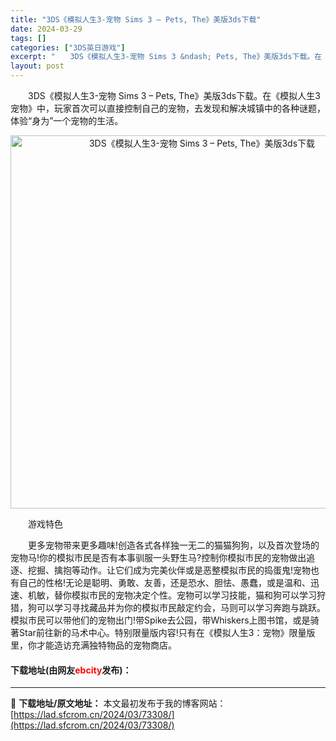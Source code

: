 ```yaml
---
title: "3DS《模拟人生3-宠物 Sims 3 – Pets, The》美版3ds下载"
date: 2024-03-29
tags: []
categories: ["3DS英日游戏"]
excerpt: "　　3DS《模拟人生3-宠物 Sims 3 &ndash; Pets, The》美版3ds下载。在《模拟人生3宠物》中，玩家首次可以直接控制自己的宠物，去发现和解决城镇中的各种谜题，体验&ldquo;身为&rdquo;一个宠物的生活。 　　游戏特色 　　更多宠物带来更多趣味!创造各式各样独一无二的猫&hellip;"
layout: post
---
```


 <p>　　3DS《模拟人生3-宠物 Sims 3 &ndash; Pets, The》美版3ds下载。在《模拟人生3宠物》中，玩家首次可以直接控制自己的宠物，去发现和解决城镇中的各种谜题，体验&ldquo;身为&rdquo;一个宠物的生活。</p> <p align="center"><img align="" border="0" src="https://lad.sfcrom.cn/wp-content/uploads/2024/03/20240329_660622fae2019.png" width="597" alt="3DS《模拟人生3-宠物 Sims 3 – Pets, The》美版3ds下载" /></p> <p>　　游戏特色</p> <p>　　更多宠物带来更多趣味!创造各式各样独一无二的猫猫狗狗，以及首次登场的宠物马!你的模拟市民是否有本事驯服一头野生马?控制你模拟市民的宠物做出追逐、挖掘、擒抱等动作。让它们成为完美伙伴或是恶整模拟市民的捣蛋鬼!宠物也有自己的性格!无论是聪明、勇敢、友善，还是恐水、胆怯、愚蠢，或是温和、迅速、机敏，替你模拟市民的宠物决定个性。宠物可以学习技能，猫和狗可以学习狩猎，狗可以学习寻找藏品并为你的模拟市民敲定约会，马则可以学习奔跑与跳跃。模拟市民可以带他们的宠物出门!带Spike去公园，带Whiskers上图书馆，或是骑著Star前往新的马术中心。特别限量版内容!只有在《模拟人生3：宠物》限量版里，你才能造访充满独特物品的宠物商店。</p> <p><h4>下载地址(由网友<font color="red">ebcity</font>发布)：</h4></p> 

---
📖 **下载地址/原文地址：** 本文最初发布于我的博客网站：[https://lad.sfcrom.cn/2024/03/73308/](https://lad.sfcrom.cn/2024/03/73308/)
